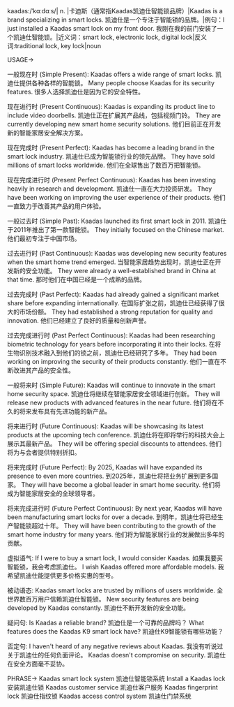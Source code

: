 kaadas:/ˈkɑːdɑːs/| n. |卡迪斯（通常指Kaadas凯迪仕智能锁品牌）|Kaadas is a brand specializing in smart locks.  凯迪仕是一个专注于智能锁的品牌。|例句：I just installed a Kaadas smart lock on my front door. 我刚在我的前门安装了一个凯迪仕智能锁。|近义词：smart lock, electronic lock, digital lock|反义词:traditional lock, key lock|noun


USAGE->

一般现在时 (Simple Present):
Kaadas offers a wide range of smart locks. 凯迪仕提供各种各样的智能锁。
Many people choose Kaadas for its security features. 很多人选择凯迪仕是因为它的安全特性。

现在进行时 (Present Continuous):
Kaadas is expanding its product line to include video doorbells. 凯迪仕正在扩展其产品线，包括视频门铃。
They are currently developing new smart home security solutions. 他们目前正在开发新的智能家居安全解决方案。

现在完成时 (Present Perfect):
Kaadas has become a leading brand in the smart lock industry. 凯迪仕已成为智能锁行业的领先品牌。
They have sold millions of smart locks worldwide. 他们在全球售出了数百万把智能锁。

现在完成进行时 (Present Perfect Continuous):
Kaadas has been investing heavily in research and development. 凯迪仕一直在大力投资研发。
They have been working on improving the user experience of their products.  他们一直致力于改善其产品的用户体验。

一般过去时 (Simple Past):
Kaadas launched its first smart lock in 2011. 凯迪仕于2011年推出了第一款智能锁。
They initially focused on the Chinese market.  他们最初专注于中国市场。

过去进行时 (Past Continuous):
Kaadas was developing new security features when the smart home trend emerged. 当智能家居趋势出现时，凯迪仕正在开发新的安全功能。
They were already a well-established brand in China at that time. 那时他们在中国已经是一个成熟的品牌。


过去完成时 (Past Perfect):
Kaadas had already gained a significant market share before expanding internationally. 在国际扩张之前，凯迪仕已经获得了很大的市场份额。
They had established a strong reputation for quality and innovation. 他们已经建立了良好的质量和创新声誉。

过去完成进行时 (Past Perfect Continuous):
Kaadas had been researching biometric technology for years before incorporating it into their locks. 在将生物识别技术融入到他们的锁之前，凯迪仕已经研究了多年。
They had been working on improving the security of their products constantly.  他们一直在不断改进其产品的安全性。

一般将来时 (Simple Future):
Kaadas will continue to innovate in the smart home security space. 凯迪仕将继续在智能家居安全领域进行创新。
They will release new products with advanced features in the near future. 他们将在不久的将来发布具有先进功能的新产品。

将来进行时 (Future Continuous):
Kaadas will be showcasing its latest products at the upcoming tech conference. 凯迪仕将在即将举行的科技大会上展示其最新产品。
They will be offering special discounts to attendees.  他们将为与会者提供特别折扣。

将来完成时 (Future Perfect):
By 2025, Kaadas will have expanded its presence to even more countries. 到2025年，凯迪仕将把业务扩展到更多国家。
They will have become a global leader in smart home security.  他们将成为智能家居安全的全球领导者。

将来完成进行时 (Future Perfect Continuous):
By next year, Kaadas will have been manufacturing smart locks for over a decade. 到明年，凯迪仕将已经生产智能锁超过十年。
They will have been contributing to the growth of the smart home industry for many years.  他们将为智能家居行业的发展做出多年的贡献。

虚拟语气:
If I were to buy a smart lock, I would consider Kaadas. 如果我要买智能锁，我会考虑凯迪仕。
I wish Kaadas offered more affordable models. 我希望凯迪仕能提供更多价格实惠的型号。

被动语态:
Kaadas smart locks are trusted by millions of users worldwide. 全世界数百万用户信赖凯迪仕智能锁。
New security features are being developed by Kaadas constantly.  凯迪仕不断开发新的安全功能。

疑问句:
Is Kaadas a reliable brand? 凯迪仕是一个可靠的品牌吗？
What features does the Kaadas K9 smart lock have? 凯迪仕K9智能锁有哪些功能？

否定句:
I haven't heard of any negative reviews about Kaadas. 我没有听说过关于凯迪仕的任何负面评论。
Kaadas doesn't compromise on security. 凯迪仕在安全方面毫不妥协。


PHRASE->
Kaadas smart lock system 凯迪仕智能锁系统
Install a Kaadas lock 安装凯迪仕锁
Kaadas customer service 凯迪仕客户服务
Kaadas fingerprint lock 凯迪仕指纹锁
Kaadas access control system 凯迪仕门禁系统
